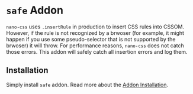 # `safe` Addon

`nano-css` uses `.insertRule` in production to insert CSS rules into CSSOM. However, if the
rule is not recognized by a brwoser (for example, it might happen if you use some pseudo-selector
that is not supported by the brwoser) it will throw. For performance reasons, `nano-css` does not
catch those errors. This addon will safely catch all insertion errors and log them.


## Installation

Simply install `safe` addon. Read more about the [Addon Installation](./Addons.md#addon-installation).
